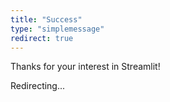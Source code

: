 ```yaml
---
title: "Success"
type: "simplemessage"
redirect: true
---
```

Thanks for your interest in Streamlit!

Redirecting...
